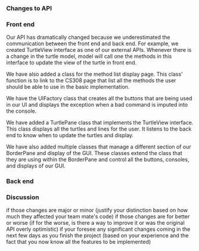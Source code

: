 
### Changes to API

### Front end
Our API has dramatically changed because we underestimated the communication between the front end and back end. For example, we created TurtleView interface as one of our external APIs. Whenever there is a change in the turtle model, model will call one the methods in this interface to update the view of the turtle in front end. 

We have also added a class for the method list display page. This class' function is to link to the CS308 page that list all the methods the user should be able to use in the basic implementation. 

We have the UIFactory class that creates all the buttons that are being used in our UI and displays the exception when a bad command is imputed into the console.

We have added a TurtlePane class that implements the TurtleView interface. This class displays all the turtles and lines for the user. It listens to the back end to know when to update the turtles and display.

We have also added multiple classes that manage a different section of our BorderPane and display of the GUI. These classes extend the class that they are using within the BorderPane and control all the buttons, consoles, and displays of our GUI. 

### Back end
### Discussion




if those changes are major or minor (justify your distinction based on how much they affected your team mate's code)
if those changes are for better or worse (if for the worse, is there a way to improve it or was the original API overly optimistic)
if your foresee any significant changes coming in the next few days as you finish the project (based on your experience and the fact that you now know all the features to be implemented)